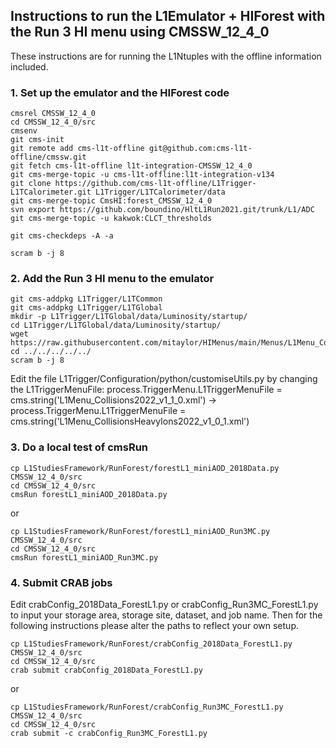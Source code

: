 ## Instructions to run the L1Emulator + HIForest with the Run 3 HI menu using CMSSW_12_4_0

These instructions are for running the L1Ntuples with the offline information included.

### 1. Set up the emulator and the HIForest code

```
cmsrel CMSSW_12_4_0
cd CMSSW_12_4_0/src
cmsenv
git cms-init
git remote add cms-l1t-offline git@github.com:cms-l1t-offline/cmssw.git
git fetch cms-l1t-offline l1t-integration-CMSSW_12_4_0
git cms-merge-topic -u cms-l1t-offline:l1t-integration-v134
git clone https://github.com/cms-l1t-offline/L1Trigger-L1TCalorimeter.git L1Trigger/L1TCalorimeter/data
git cms-merge-topic CmsHI:forest_CMSSW_12_4_0
svn export https://github.com/boundino/HltL1Run2021.git/trunk/L1/ADC
git cms-merge-topic -u kakwok:CLCT_thresholds

git cms-checkdeps -A -a

scram b -j 8
```

### 2. Add the Run 3 HI menu to the emulator

```
git cms-addpkg L1Trigger/L1TCommon
git cms-addpkg L1Trigger/L1TGlobal
mkdir -p L1Trigger/L1TGlobal/data/Luminosity/startup/
cd L1Trigger/L1TGlobal/data/Luminosity/startup/
wget https://raw.githubusercontent.com/mitaylor/HIMenus/main/Menus/L1Menu_CollisionsHeavyIons2022_v1_0_1.xml
cd ../../../../../
scram b -j 8
```

Edit the file L1Trigger/Configuration/python/customiseUtils.py by changing the L1TriggerMenuFile: process.TriggerMenu.L1TriggerMenuFile = cms.string('L1Menu_Collisions2022_v1_1_0.xml') → process.TriggerMenu.L1TriggerMenuFile = cms.string('L1Menu_CollisionsHeavyIons2022_v1_0_1.xml')

### 3. Do a local test of cmsRun

```
cp L1StudiesFramework/RunForest/forestL1_miniAOD_2018Data.py CMSSW_12_4_0/src
cd CMSSW_12_4_0/src
cmsRun forestL1_miniAOD_2018Data.py
```

or

```
cp L1StudiesFramework/RunForest/forestL1_miniAOD_Run3MC.py CMSSW_12_4_0/src
cd CMSSW_12_4_0/src
cmsRun forestL1_miniAOD_Run3MC.py
```

### 4. Submit CRAB jobs

Edit crabConfig_2018Data_ForestL1.py or crabConfig_Run3MC_ForestL1.py to input your storage area, storage site, dataset, and job name. Then for the following instructions please alter the paths to reflect your own setup.

```
cp L1StudiesFramework/RunForest/crabConfig_2018Data_ForestL1.py CMSSW_12_4_0/src
cd CMSSW_12_4_0/src
crab submit crabConfig_2018Data_ForestL1.py
```

or

```
cp L1StudiesFramework/RunForest/crabConfig_Run3MC_ForestL1.py CMSSW_12_4_0/src
cd CMSSW_12_4_0/src
crab submit -c crabConfig_Run3MC_ForestL1.py
```
